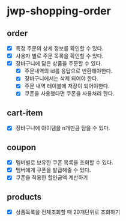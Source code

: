 # jwp-shopping-order

## order

- [x] 특정 주문의 상세 정보를 확인할 수 있다.
- [x] 사용자 별로 주문 목록을 확인할 수 있다.
- [x] 장바구니에 담은 상품을 주문할 수 있다.
    - [x] 주문내역의 id를 응답으로 반환해야한다.
    - [x] 장바구니에서는 삭제 되어야 한다.
    - [x] 주문 내역 테이블에 저장이 되어야한다.
    - [x] 쿠폰을 사용했다면 쿠폰을 사용처리 한다.

## cart-item

- [x] 장바구니에 아이템을 n개만큼 담을 수 있다.

## coupon

- [x] 멤버별로 보유한 쿠폰 목록을 조회할 수 있다.
- [x] 멤버에게 쿠폰을 발급해줄 수 있다.
- [x] 쿠폰을 적용한 할인금액 계산하기

## products

- [x] 상품목록을 전체조회할 때 20개단위로 조회하기
